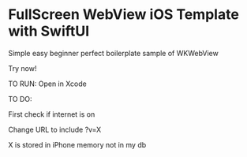 # FullScreen WebView iOS Template with SwiftUI

Simple easy beginner perfect boilerplate sample of WKWebView

Try now! 

TO RUN:
Open in Xcode

TO DO:

First check if internet is on

Change URL to include ?v=X

X is stored in iPhone memory not in my db 
